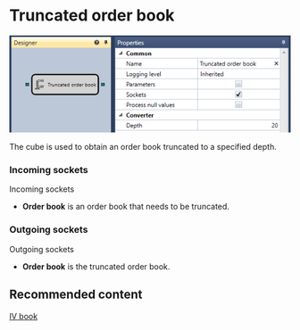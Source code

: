 # Truncated order book

![Designer MarketDepthTruncateDiagramElement 00](../images/Designer_MarketDepthTruncateDiagramElement_00.png)

The cube is used to obtain an order book truncated to a specified depth.

### Incoming sockets

Incoming sockets

- **Order book** is an order book that needs to be truncated.

### Outgoing sockets

Outgoing sockets

- **Order book** is the truncated order book.

## Recommended content

[IV book](Designer_Depth_implied_volatility.md)

